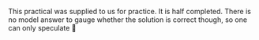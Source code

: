 This practical was supplied to us for practice. It is half completed. There is no model answer to gauge whether the solution is correct though, so one can only speculate 🤷‍